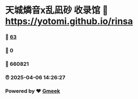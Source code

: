 # 天城燐音x乱凪砂 收录馆 :link: https://yotomi.github.io/rinsa 
### :page_facing_up: [63](https://yotomi.github.io/rinsa/tag.html) 
### :speech_balloon: 0 
### :hibiscus: 660821 
### :alarm_clock: 2025-04-06 14:26:27 
### Powered by :heart: [Gmeek](https://github.com/Meekdai/Gmeek)
